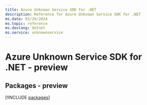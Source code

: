 ```yaml
---
title: Azure Unknown Service SDK for .NET
description: Reference for Azure Unknown Service SDK for .NET
ms.date: 03/29/2024
ms.topic: reference
ms.devlang: dotnet
ms.service: unknownservice
---
```

# Azure Unknown Service SDK for .NET - preview
## Packages - preview
[!INCLUDE [packages](unknown-service-index.md)]